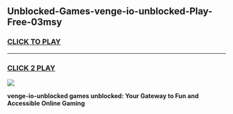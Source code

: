 
## Unblocked-Games-venge-io-unblocked-Play-Free-03msy
<h3>
<a href="https://premium76.site?title=venge-io-unblocked&ref=19M">CLICK TO PLAY</a></h3>
<hr>

<h3>
<a href="https://premium76.site?title=venge-io-unblocked&ref=19M">CLICK 2 PLAY</a>
  
</h3>

<a href="https://premium76.site?title=venge-io-unblocked&ref=19M"><img src="https://clearcache.store/games.png"></a>


**venge-io-unblocked games unblocked: Your Gateway to Fun and Accessible Online Gaming**
